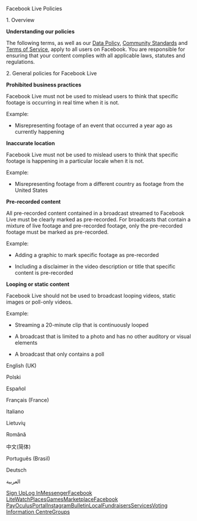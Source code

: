 Facebook Live Policies

1\. Overview

**Understanding our policies**

The following terms, as well as our [Data Policy](https://www.facebook.com/about/privacy/), [Community Standards](https://www.facebook.com/communitystandards/) and [Terms of Service](https://www.facebook.com/legal/terms), apply to all users on Facebook. You are responsible for ensuring that your content complies with all applicable laws, statutes and regulations.

2\. General policies for Facebook Live

**Prohibited business practices**

Facebook Live must not be used to mislead users to think that specific footage is occurring in real time when it is not.

Example:

*   Misrepresenting footage of an event that occurred a year ago as currently happening

**Inaccurate location**

Facebook Live must not be used to mislead users to think that specific footage is happening in a particular locale when it is not.

Example:

*   Misrepresenting footage from a different country as footage from the United States

**Pre-recorded content**

All pre-recorded content contained in a broadcast streamed to Facebook Live must be clearly marked as pre-recorded. For broadcasts that contain a mixture of live footage and pre-recorded footage, only the pre-recorded footage must be marked as pre-recorded.

Example:

*   Adding a graphic to mark specific footage as pre-recorded

*   Including a disclaimer in the video description or title that specific content is pre-recorded

**Looping or static content**

Facebook Live should not be used to broadcast looping videos, static images or poll-only videos.

Example:

*   Streaming a 20-minute clip that is continuously looped

*   A broadcast that is limited to a photo and has no other auditory or visual elements

*   A broadcast that only contains a poll

English (UK)

Polski

Español

Français (France)

Italiano

Lietuvių

Română

中文(简体)

Português (Brasil)

Deutsch

العربية

[Sign Up](https://www.facebook.com/reg/)[Log In](https://www.facebook.com/login/)[Messenger](https://l.facebook.com/l.php?u=https%3A%2F%2Fmessenger.com%2F&h=AT04xYDPRPpdTHSW17cE50vMQH_RP4ufJVcrTscOr8o7RxByB4KuSGLSRuSoXtjZWm-yPsMj8uLCoPeMBiWkEFnSR8zTGx9Zxa92iY8Ks4RD-dap4ma2sRUeAS7U8R535EjhvbDxC92qNdZAg9Z04SEhToJOdNGSJS8KoQ)[Facebook Lite](https://www.facebook.com/lite/)[Watch](https://en-gb.facebook.com/watch/)[Places](https://www.facebook.com/places/)[Games](https://www.facebook.com/games/)[Marketplace](https://www.facebook.com/marketplace/)[Facebook Pay](https://pay.facebook.com/)[Oculus](https://l.facebook.com/l.php?u=https%3A%2F%2Fwww.oculus.com%2F&h=AT04xYDPRPpdTHSW17cE50vMQH_RP4ufJVcrTscOr8o7RxByB4KuSGLSRuSoXtjZWm-yPsMj8uLCoPeMBiWkEFnSR8zTGx9Zxa92iY8Ks4RD-dap4ma2sRUeAS7U8R535EjhvbDxC92qNdZAg9Z04SEhToJOdNGSJS8KoQ)[Portal](https://portal.facebook.com/)[Instagram](https://l.facebook.com/l.php?u=https%3A%2F%2Fwww.instagram.com%2F&h=AT04xYDPRPpdTHSW17cE50vMQH_RP4ufJVcrTscOr8o7RxByB4KuSGLSRuSoXtjZWm-yPsMj8uLCoPeMBiWkEFnSR8zTGx9Zxa92iY8Ks4RD-dap4ma2sRUeAS7U8R535EjhvbDxC92qNdZAg9Z04SEhToJOdNGSJS8KoQ)[Bulletin](https://www.bulletin.com/)[Local](https://www.facebook.com/local/lists/245019872666104/)[Fundraisers](https://www.facebook.com/fundraisers/)[Services](https://www.facebook.com/biz/directory/)[Voting Information Centre](https://www.facebook.com/votinginformationcenter/?entry_point=c2l0ZQ%3D%3D)[Groups](https://www.facebook.com/groups/explore/)